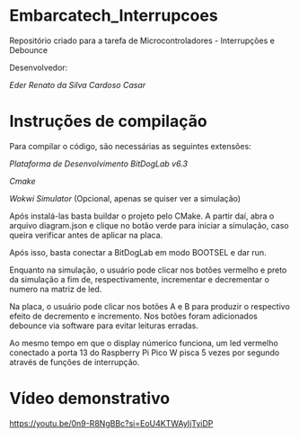 # Embarcatech_Interrupcoes
Repositório criado para a tarefa de Microcontroladores - Interrupções e Debounce

Desenvolvedor:

*Eder Renato da Silva Cardoso Casar*

# Instruções de compilação

Para compilar o código, são necessárias as seguintes extensões: 

*Plataforma de Desenvolvimento BitDogLab v6.3*

*Cmake*

*Wokwi Simulator* (Opcional, apenas se quiser ver a simulação)

Após instalá-las basta buildar o projeto pelo CMake. A partir daí, abra o arquivo 
diagram.json e clique no botão verde para iniciar a simulação, caso queira verificar antes de aplicar na placa.

Após isso, basta conectar a BitDogLab em modo BOOTSEL e dar run.

Enquanto na simulação, o usuário pode clicar nos botões vermelho e preto da simulação
a fim de, respectivamente, incrementar e decrementar o numero na matriz de led.

Na placa, o usuário pode clicar nos botões A e B para produzir o respectivo efeito de decremento e incremento.
Nos botões foram adicionados debounce via software para evitar leituras erradas.

Ao mesmo tempo em que o display númerico funciona, um led vermelho conectado a porta 13 do Raspberry Pi Pico W pisca
5 vezes por segundo através de funções de interrupção.

# Vídeo demonstrativo

https://youtu.be/0n9-R8NgBBc?si=EoU4KTWAyIjTyiDP
